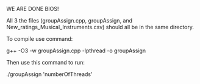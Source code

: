 WE ARE DONE BIOS!

All 3 the files (groupAssign.cpp, groupAssign, and New_ratings_Musical_Instruments.csv) should all be in the same directory.

To compile use command:

g++ -O3 -w groupAssign.cpp -lpthread -o groupAssign

Then use this command to run:

./groupAssign 'numberOfThreads'
